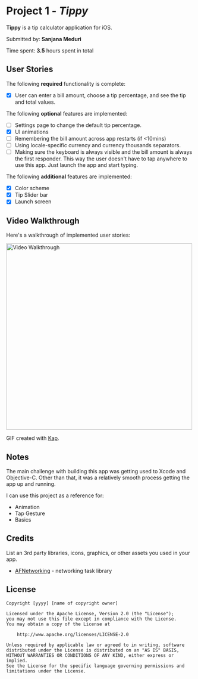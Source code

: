 # Project 1 - *Tippy*

**Tippy** is a tip calculator application for iOS.

Submitted by: **Sanjana Meduri**

Time spent: **3.5** hours spent in total

## User Stories

The following **required** functionality is complete:

* [x] User can enter a bill amount, choose a tip percentage, and see the tip and total values.

The following **optional** features are implemented:

* [ ] Settings page to change the default tip percentage.
* [x] UI animations
* [ ] Remembering the bill amount across app restarts (if <10mins)
* [ ] Using locale-specific currency and currency thousands separators.
* [ ] Making sure the keyboard is always visible and the bill amount is always the first responder. This way the user doesn't have to tap anywhere to use this app. Just launch the app and start typing.

The following **additional** features are implemented:

- [x] Color scheme
- [x] Tip Slider bar
- [x] Launch screen

## Video Walkthrough

Here's a walkthrough of implemented user stories:

<img src='./Tippy.gif' width='' alt='Video Walkthrough' width=200 height=500/>

GIF created with [Kap](https://getkap.co/).

## Notes

The  main challenge with building this app was getting used to Xcode and Objective-C. Other than that, it was a relatively smooth process getting the app up and running.

I can use this project as a reference for:

- Animation
- Tap Gesture
- Basics

## Credits

List an 3rd party libraries, icons, graphics, or other assets you used in your app.

- [AFNetworking](https://github.com/AFNetworking/AFNetworking) - networking task library

## License

    Copyright [yyyy] [name of copyright owner]

    Licensed under the Apache License, Version 2.0 (the "License");
    you may not use this file except in compliance with the License.
    You may obtain a copy of the License at

        http://www.apache.org/licenses/LICENSE-2.0

    Unless required by applicable law or agreed to in writing, software
    distributed under the License is distributed on an "AS IS" BASIS,
    WITHOUT WARRANTIES OR CONDITIONS OF ANY KIND, either express or implied.
    See the License for the specific language governing permissions and
    limitations under the License.
